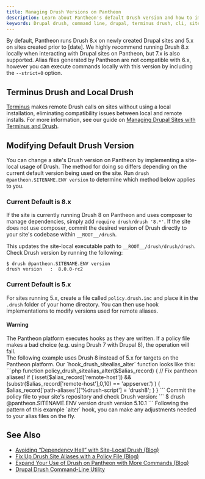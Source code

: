 ```yaml
---
title: Managing Drush Versions on Pantheon
description: Learn about Pantheon's default Drush version and how to implement site-local usage.
keywords: Drupal drush, command line, drupal, terminus drush, cli, site-local drush
---
```

By default, Pantheon runs Drush 8.x on newly created Drupal sites and 5.x on sites created prior to [date]. We highly recommend running Drush 8.x locally when interacting with Drupal sites on Pantheon, but 7.x is also supported. Alias files generated by Pantheon are not compatible with 6.x, however you can execute commands locally with this version by including the `--strict=0` option.
## Terminus Drush and Local Drush
[Terminus](/docs/articles/local/cli/) makes remote Drush calls on sites without using a local installation, eliminating compatibility issues between local and remote installs. For more information, see our guide on [Managing Drupal Sites with Terminus and Drush](/docs/guides/terminus-drupal-site-management/).
## Modifying Default Drush Version
You can change a site's Drush version on Pantheon by implementing a site-local usage of Drush. The method for doing so differs depending on the current default version being used on the site. Run `drush @pantheon.SITENAME.ENV version` to determine which method below applies to you.
### Current Default is 8.x
If the site is currently running Drush 8 on Pantheon and uses composer to manage dependencies, simply add `require drush/drush '8.*'`. If the site does not use composer, commit the desired version of Drush directly to your site's codebase within `__ROOT__/drush`.

This updates the site-local executable path to `__ROOT__/drush/drush/drush`. Check Drush version by running the following:
```
$ drush @pantheon.SITENAME.ENV version
drush version   :  8.0.0-rc2
```
### Current Default is 5.x
For sites running 5.x, create a file called `policy.drush.inc` and place it in the `.drush` folder of your home directory. You can then use hook implementations to modify versions used for remote aliases.
<div class="alert alert-danger">
<h4>Warning</h4>
The Pantheon platform executes hooks as they are written. If a policy file makes a bad choice (e.g. using Drush 7 with Drupal 8), the operation will fail.
</div>
The following example uses Drush 8 instead of 5.x for targets on the Pantheon platform. Our `hook_drush_sitealias_alter` function looks like this:
```php
function policy_drush_sitealias_alter(&$alias_record) {
  // Fix pantheon aliases!
  if ( isset($alias_record['remote-host']) &&
      (substr($alias_record['remote-host'],0,10) == 'appserver.') ) {
    $alias_record['path-aliases']['%drush-script'] = 'drush8';
  }
}
```
Commit the policy file to your site's repository and check Drush version:
```
$ drush @pantheon.SITENAME.ENV version
drush version 5.10.1
```
Following the pattern of this example `alter` hook, you can make any adjustments needed to your alias files on the fly.  

## See Also
- [Avoiding “Dependency Hell” with Site-Local Drush (Blog)](https://pantheon.io/blog/avoiding-dependency-hell-site-local-drush)
- [Fix Up Drush Site Aliases with a Policy File (Blog)](https://pantheon.io/blog/fix-drush-site-aliases-policy-file)
- [Expand Your Use of Drush on Pantheon with More Commands (Blog)](https://pantheon.io/blog/expand-use-drush-pantheon-more-commands)  
- [Drupal Drush Command-Line Utility](/docs/articles/local/drupal-drush-command-line-utility/)
